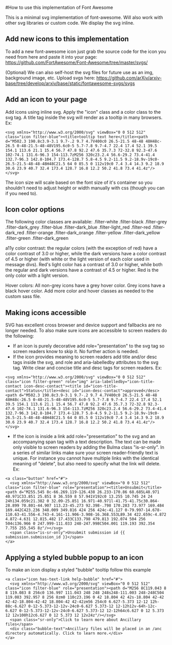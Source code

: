 #How to use this implementation of Font Awesome

This is a minimal svg implementation of font-awesome. Will also work with other svg libraries or custom code.
We display the svg inline.

## Add new icons to this implementation

To add a new font-awesome icon just grab the source code for the icon you need from here and paste it into your page:
https://github.com/FortAwesome/Font-Awesome/tree/master/svgs/

(Optional) We can also self-host the svg files for future use as an img, background image, etc. Upload svgs here:
https://github.com/arXiv/arxiv-base/tree/develop/arxiv/base/static/fontawesome-svgs/svgs

## Add an icon to your page

Add icons using inline svg. Apply the "icon" class and a color class to the svg tag. A title tag inside the svg will render as a tooltip in many browsers. Ex:

```
<svg xmlns="http://www.w3.org/2000/svg" viewBox="0 0 512 512" class="icon filter-blue"><title>tooltip text here</title><path d="M502.3 190.8c3.9-3.1 9.7-.2 9.7 4.7V400c0 26.5-21.5 48-48 48H48c-26.5 0-48-21.5-48-48V195.6c0-5 5.7-7.8 9.7-4.7 22.4 17.4 52.1 39.5 154.1 113.6 21.1 15.4 56.7 47.8 92.2 47.6 35.7.3 72-32.8 92.3-47.6 102-74.1 131.6-96.3 154-113.7zM256 320c23.2.4 56.6-29.2 73.4-41.4 132.7-96.3 142.8-104.7 173.4-128.7 5.8-4.5 9.2-11.5 9.2-18.9v-19c0-26.5-21.5-48-48-48H48C21.5 64 0 85.5 0 112v19c0 7.4 3.4 14.3 9.2 18.9 30.6 23.9 40.7 32.4 173.4 128.7 16.8 12.2 50.2 41.8 73.4 41.4z"/></svg>
```

The icon size will scale based on the font size of it's container so you shouldn't need to adjust height or width manually with css (though you can if you need to).

## Icon color options

The following color classes are available:
.filter-white
.filter-black
.filter-grey
.filter-dark_grey
.filter-blue
.filter-dark_blue
.filter-light_red
.filter-red
.filter-dark_red
.filter-orange
.filter-dark_orange
.filter-yellow
.filter-dark_yellow
.filter-green
.filter-dark_green

a11y color contrast: the regular colors (with the exception of red) have a color contrast of 3.0 or higher, while the dark versions have a color contrast of 4.5 or higher (with white or the light version of each color used in message divs). Red's light color has a contrast of 3.0 or higher, while both the regular and dark versions have a contrast of 4.5 or higher. Red is the only color with a light version.

Hover colors: All non-grey icons have a grey hover color. Grey icons have a black hover color. Add more color and hover classes as needed to the custom sass file.

## Making icons accessible

SVG has excellent cross browser and device support and fallbacks are no longer needed. To also make sure icons are accessible to screen readers do the following:

- If an icon is purely decorative add role="presentation" to the svg tag so screen readers know to skip it. No further action is needed.
- If the icon provides meaning to screen readers add title and/or desc tags inside the svg, and role and aria-labelledby attributes to the svg tag. Write clear and concise title and desc tags for screen readers. Ex:

```
<svg xmlns="http://www.w3.org/2000/svg" viewBox="0 0 512 512" class="icon filter-green" role="img" aria-labelledby="icon-title-contact icon-desc-contact"><title id="icon-title-contact">Status</title><desc id="icon-desc-contact">approved</desc><path d="M502.3 190.8c3.9-3.1 9.7-.2 9.7 4.7V400c0 26.5-21.5 48-48 48H48c-26.5 0-48-21.5-48-48V195.6c0-5 5.7-7.8 9.7-4.7 22.4 17.4 52.1 39.5 154.1 113.6 21.1 15.4 56.7 47.8 92.2 47.6 35.7.3 72-32.8 92.3-47.6 102-74.1 131.6-96.3 154-113.7zM256 320c23.2.4 56.6-29.2 73.4-41.4 132.7-96.3 142.8-104.7 173.4-128.7 5.8-4.5 9.2-11.5 9.2-18.9v-19c0-26.5-21.5-48-48-48H48C21.5 64 0 85.5 0 112v19c0 7.4 3.4 14.3 9.2 18.9 30.6 23.9 40.7 32.4 173.4 128.7 16.8 12.2 50.2 41.8 73.4 41.4z"/></svg>
```

- If the icon is inside a link add role="presentation" to the svg and an accompanying span tag with a text description. The text can be made only visible to screen readers by adding the Bulma class "is-sr-only". In a series of similar links make sure your screen reader-friendly text is unique. For instance you cannot have multiple links with the identical meaning of "delete", but also need to specify what the link will delete. Ex:

```
<a class="button" href="#">
  <svg xmlns="http://www.w3.org/2000/svg" viewBox="0 0 512 512" class="icon filter-blue" role="presentation"><title>Unsubmit</title><path d="M255.545 8c-66.269.119-126.438 26.233-170.86 68.685L48.971 40.971C33.851 25.851 8 36.559 8 57.941V192c0 13.255 10.745 24 24 24h134.059c21.382 0 32.09-25.851 16.971-40.971l-41.75-41.75c30.864-28.899 70.801-44.907 113.23-45.273 92.398-.798 170.283 73.977 169.484 169.442C423.236 348.009 349.816 424 256 424c-41.127 0-79.997-14.678-110.63-41.556-4.743-4.161-11.906-3.908-16.368.553L89.34 422.659c-4.872 4.872-4.631 12.815.482 17.433C133.798 479.813 192.074 504 256 504c136.966 0 247.999-111.033 248-247.998C504.001 119.193 392.354 7.755 255.545 8z"/></svg>
  <span class="is-sr-only">Unsubmit submission id {{ submission.submission_id }}</span>
</a>
```

## Applying a styled bubble popup to an icon

To make an icon display a styled "bubble" tooltip follow this example

```
<a class="icon has-text-link help-bubble" href="#">
  <svg xmlns="http://www.w3.org/2000/svg" viewBox="0 0 512 512" class="icon filter-blue" role="presentation"><path d="M256 8C119.043 8 8 119.083 8 256c0 136.997 111.043 248 248 248s248-111.003 248-248C504 119.083 392.957 8 256 8zm0 110c23.196 0 42 18.804 42 42s-18.804 42-42 42-42-18.804-42-42 18.804-42 42-42zm56 254c0 6.627-5.373 12-12 12h-88c-6.627 0-12-5.373-12-12v-24c0-6.627 5.373-12 12-12h12v-64h-12c-6.627 0-12-5.373-12-12v-24c0-6.627 5.373-12 12-12h64c6.627 0 12 5.373 12 12v100h12c6.627 0 12 5.373 12 12v24z"/></svg>
  <span class="sr-only">Click to learn more about Ancillary files</span>
  <div class="bubble-text">Ancillary files will be placed in an /anc directory automatically. Click to learn more.</div>
</a>
```
